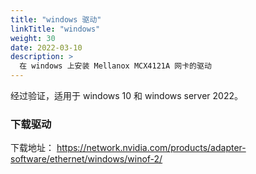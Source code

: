 ```yaml
---
title: "windows 驱动"
linkTitle: "windows"
weight: 30
date: 2022-03-10
description: >
  在 windows 上安装 Mellanox MCX4121A 网卡的驱动
---
```



经过验证，适用于 windows 10 和 windows server 2022。

### 下载驱动

下载地址： https://network.nvidia.com/products/adapter-software/ethernet/windows/winof-2/ 

